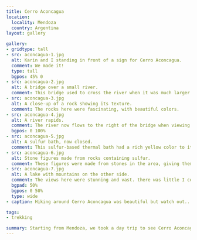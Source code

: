 ```yaml
---
title: Cerro Aconcagua
location:
  locality: Mendoza
  country: Argentina
layout: gallery

gallery:
- gridtype: tall
- src: aconcagua-1.jpg
  alt: Karin and I standing in front of a sign for Cerro Aconcagua.
  comment: We made it!
  type: tall
  bgpos: 45% 0
- src: aconcagua-2.jpg
  alt: A bridge over a small river.
  comment: This bridge used to cross the river when it was much larger. Since the river is fed by ice from the mountains it gets smaller over time and the path has diverted away from the bridge.
- src: aconcagua-3.jpg
  alt: A close-up of a rock showing its texture.
  comment: The rocks here were fascinating, with beautiful colors.
- src: aconcagua-4.jpg
  alt: A river rapids.
  comment: The river now flows to the right of the bridge when viewing it downhill. Since it is fed by ice, the water is sweet and full of minerals. We filled our bottles up while we were here.
  bgpos: 0 100%
- src: aconcagua-5.jpg
  alt: A sulfur bath, now closed.
  comment: This sulfur-based thermal bath had a rich yellow color to it, but was unfortunately closed since 2006. I don't remember whether it was permanent or temporary.
- src: aconcagua-6.jpg
  alt: Stone figures made from rocks containing sulfur.
  comment: These figures were made from stones in the area, giving them the same yellow hue as the untouched stone.
- src: aconcagua-7.jpg
  alt: A lake with mountains on the other side.
  comment: The views here were stunning and vast. there was little I could do to capture the scale of the surroundings.
  bgpad: 50%
  bgpos: 0 50%
  type: wide
- caption: Hiking around Cerro Aconcagua was beautiful but watch out.. the altitude will catch you off guard if you're not careful. Drink water, bring snacks, and wear lots of sunscreen.

tags:
- trekking

summary: Starting from Mendoza, we took a day trip to see Cerro Aconcagua, the highest peak in the Americas.
---
```


